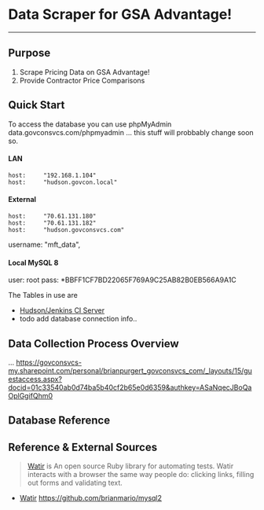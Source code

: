 Data Scraper for GSA Advantage!
===================

- - - - 
## Purpose
1. Scrape Pricing Data on GSA Advantage!
2. Provide Contractor Price Comparisons

## Quick Start
To access the database you can use phpMyAdmin
data.govconsvcs.com/phpmyadmin
... this stuff will probbably change soon so.

#### LAN
    host:     "192.168.1.104"
    host:     "hudson.govcon.local"
#### External
    host:     "70.61.131.180"
    host:     "70.61.131.182"
    host:     "hudson.govconsvcs.com"
 username: "mft_data",

#### Local MySQL 8
user: root
pass: *BBFF1CF7BD22065F769A9C25AB82B0EB566A9A1C



 The Tables in use are





* [Hudson/Jenkins CI Server](hudson.govconsvcs.com:8080) 
* todo add database connection info..

## Data Collection Process Overview
...
https://govconsvcs-my.sharepoint.com/personal/brianpurgert_govconsvcs_com/_layouts/15/guestaccess.aspx?docid=01c33540ab0d74ba5b40cf2b65e0d6359&authkey=ASaNqecJBoQaOplGgifQhm0


## Database Reference




## Reference & External Sources
> [Watir](https://github.com/watir/watir) is An open source Ruby library for automating tests. Watir interacts with a browser the same way people do: clicking links, filling out forms and validating text.
* [Watir](http://www.rubydoc.info/gems/watir/Watir/) 
https://github.com/brianmario/mysql2


